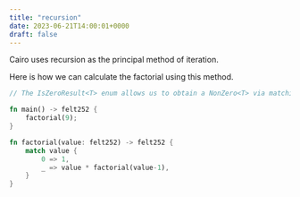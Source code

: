 ```yaml
---
title: "recursion"
date: 2023-06-21T14:00:01+0000
draft: false
---
```


Cairo uses recursion as the principal method of iteration.

Here is how we can calculate the factorial using this method.

```rust {.codebox}
// The IsZeroResult<T> enum allows us to obtain a NonZero<T> via matching.

fn main() -> felt252 {
    factorial(9);
}

fn factorial(value: felt252) -> felt252 {
    match value {
        0 => 1,
        _ => value * factorial(value-1),
    }
}
```